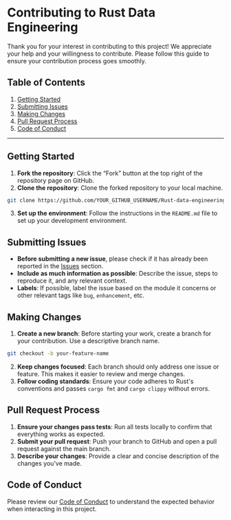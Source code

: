 # Contributing to Rust Data Engineering

Thank you for your interest in contributing to this project! We appreciate your help and your willingness to contribute. Please follow this guide to ensure your contribution process goes smoothly.

## Table of Contents
1. [Getting Started](#getting-started)
2. [Submitting Issues](#submitting-issues)
3. [Making Changes](#making-changes)
4. [Pull Request Process](#pull-request-process)
5. [Code of Conduct](#code-of-conduct)

---

## Getting Started

1. **Fork the repository**: Click the “Fork” button at the top right of the repository page on GitHub.
2. **Clone the repository**: Clone the forked repository to your local machine.
```bash
git clone https://github.com/YOUR_GITHUB_USERNAME/Rust-data-engineering.git
```
3. **Set up the environment**: Follow the instructions in the `README.md` file to set up your development environment.

## Submitting Issues

- **Before submitting a new issue**, please check if it has already been reported in the [Issues](#) section.
- **Include as much information as possible**: Describe the issue, steps to reproduce it, and any relevant context.
- **Labels**: If possible, label the issue based on the module it concerns or other relevant tags like `bug`, `enhancement`, etc.

## Making Changes

1. **Create a new branch**: Before starting your work, create a branch for your contribution. Use a descriptive branch name.
```bash
git checkout -b your-feature-name
```
2. **Keep changes focused**: Each branch should only address one issue or feature. This makes it easier to review and merge changes.
3. **Follow coding standards**: Ensure your code adheres to Rust's conventions and passes `cargo fmt` and `cargo clippy` without errors.

## Pull Request Process

1. **Ensure your changes pass tests**: Run all tests locally to confirm that everything works as expected.
2. **Submit your pull request**: Push your branch to GitHub and open a pull request against the main branch.
3. **Describe your changes**: Provide a clear and concise description of the changes you’ve made.

## Code of Conduct

Please review our [Code of Conduct](#) to understand the expected behavior when interacting in this project.
